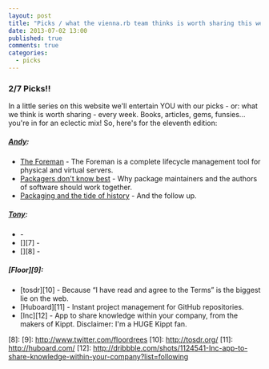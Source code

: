 ```yaml
---
layout: post
title: "Picks / what the vienna.rb team thinks is worth sharing this week"
date: 2013-07-02 13:00
published: true
comments: true
categories:
  - picks
---
```


### 2/7 Picks!!

In a little series on this website we'll entertain YOU with our picks - or: what we think is worth sharing - every week.
Books, articles, gems, funsies... you're in for an eclectic mix! So, here's for the eleventh edition:

##### [Andy][1]:
  - [The Foreman][2] - The Foreman is a complete lifecycle management tool for physical and virtual servers.
  - [Packagers don't know best][3] - Why package maintainers and the authors of software should work together.
  - [Packaging and the tide of history][4] - And the follow up.

##### [Tony][5]:
  - [][6] - 
  - [][7] - 
  - [][8] - 

##### [Floor][9]:
  - [tosdr][10] - Because “I have read and agree to the Terms” is the biggest lie on the web.
  - [Huboard][11] - Instant project management for GitHub repositories.
  - [Inc][12] - App to share knowledge within your company, from the makers of Kippt. Disclaimer: I'm a HUGE Kippt fan.

[1]: http://www.twitter.com/pxlpnk
[2]: http://theforeman.org/
[3]: http://vagabond.github.io/2013/06/21/z_packagers-dont-know-best/?utm_content=buffer0a898&utm_source=buffer&utm_medium=twitter&utm_campaign=Buffer
[4]: http://vagabond.github.io/2013/06/21/zz_packaging-and-the-tide-of-history/
[5]: http://www.twitter.com/tony_xpro
[6]: 
[7]: 
[8]: 
[9]: http://www.twitter.com/floordrees
[10]: http://tosdr.org/
[11]: http://huboard.com/
[12]: http://dribbble.com/shots/1124541-Inc-app-to-share-knowledge-within-your-company?list=following
